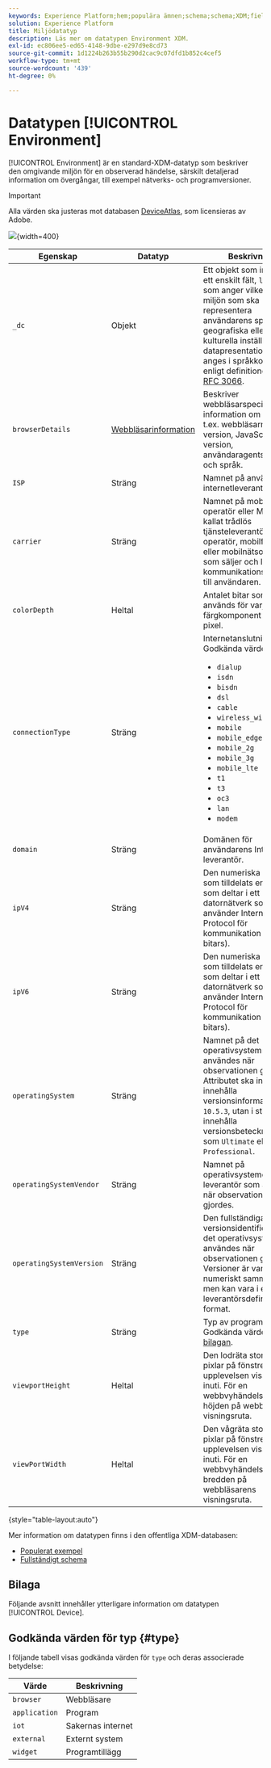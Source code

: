 ```yaml
---
keywords: Experience Platform;hem;populära ämnen;schema;schema;XDM;fields;schemas;scheman;miljö;datatyp;datatyp;datatyp;data type;
solution: Experience Platform
title: Miljödatatyp
description: Läs mer om datatypen Environment XDM.
exl-id: ec806ee5-ed65-4148-9dbe-e297d9e8cd73
source-git-commit: 1d1224b263b55b290d2cac9c07dfd1b852c4cef5
workflow-type: tm+mt
source-wordcount: '439'
ht-degree: 0%

---
```


# Datatypen [!UICONTROL Environment]

[!UICONTROL Environment] är en standard-XDM-datatyp som beskriver den omgivande miljön för en observerad händelse, särskilt detaljerad information om övergångar, till exempel nätverks- och programversioner.

>[!IMPORTANT]
>
>Alla värden ska justeras mot databasen [DeviceAtlas](https://deviceatlas.com), som licensieras av Adobe.

![](../images/data-types/environment.png){width=400}

| Egenskap | Datatyp | Beskrivning |
| --- | --- | --- |
| `_dc` | Objekt | Ett objekt som innehåller ett enskilt fält, `language`, som anger vilket språk i miljön som ska representera användarens språkliga, geografiska eller kulturella inställningar för datapresentation. Språk anges i språkkoden enligt definitionen i [IETF RFC 3066](https://www.ietf.org/rfc/rfc3066.txt). |
| `browserDetails` | [Webbläsarinformation](./browser-details.md) | Beskriver webbläsarspecifik information om miljön, t.ex. webbläsarnamn, version, JavaScript-version, användaragentsträng och språk. |
| `ISP` | Sträng | Namnet på användarens internetleverantör. |
| `carrier` | Sträng | Namnet på mobilnätets operatör eller MNO (även kallat trådlös tjänsteleverantör, trådlös operatör, mobilföretag eller mobilnätsoperatör) som säljer och levererar kommunikationstjänster till användaren. |
| `colorDepth` | Heltal | Antalet bitar som används för varje färgkomponent i en enda pixel. |
| `connectionType` | Sträng | Internetanslutningstypen. Godkända värden är: <ul><li>`dialup`</li><li>`isdn`</li><li>`bisdn`</li><li>`dsl`</li><li>`cable`</li><li>`wireless_wifi`</li><li>`mobile`</li><li>`mobile_edge`</li><li>`mobile_2g`</li><li>`mobile_3g`</li><li>`mobile_lte`</li><li>`t1`</li><li>`t3`</li><li>`oc3`</li><li>`lan`</li><li>`modem`</li></ul> |
| `domain` | Sträng | Domänen för användarens Internet-leverantör. |
| `ipV4` | Sträng | Den numeriska etikett som tilldelats en enhet som deltar i ett datornätverk som använder Internet Protocol för kommunikation (32-bitars). |
| `ipV6` | Sträng | Den numeriska etikett som tilldelats en enhet som deltar i ett datornätverk som använder Internet Protocol för kommunikation (128-bitars). |
| `operatingSystem` | Sträng | Namnet på det operativsystem som användes när observationen gjordes. Attributet ska inte innehålla versionsinformation som `10.5.3`, utan i stället innehålla versionsbeteckningar som `Ultimate` eller `Professional`. |
| `operatingSystemVendor` | Sträng | Namnet på operativsystemets leverantör som användes när observationen gjordes. |
| `operatingSystemVersion` | Sträng | Den fullständiga versionsidentifieraren för det operativsystem som användes när observationen gjordes. Versioner är vanligtvis numeriskt sammansatta men kan vara i ett leverantörsdefinierat format. |
| `type` | Sträng | Typ av programmiljö. Godkända värden finns i [bilagan](#type). |
| `viewportHeight` | Heltal | Den lodräta storleken i pixlar på fönstret som upplevelsen visades inuti. För en webbvyhändelse är detta höjden på webbläsarens visningsruta. |
| `viewPortWidth` | Heltal | Den vågräta storleken i pixlar på fönstret som upplevelsen visades inuti. För en webbvyhändelse är detta bredden på webbläsarens visningsruta. |

{style="table-layout:auto"}

Mer information om datatypen finns i den offentliga XDM-databasen:

* [Populerat exempel](https://github.com/adobe/xdm/blob/master/components/datatypes/environment.example.1.json)
* [Fullständigt schema](https://github.com/adobe/xdm/blob/master/components/datatypes/environment.schema.json)

## Bilaga

Följande avsnitt innehåller ytterligare information om datatypen [!UICONTROL Device].

## Godkända värden för typ {#type}

I följande tabell visas godkända värden för `type` och deras associerade betydelse:

| Värde | Beskrivning |
| --- | --- |
| `browser` | Webbläsare |
| `application` | Program |
| `iot` | Sakernas internet |
| `external` | Externt system |
| `widget` | Programtillägg |
